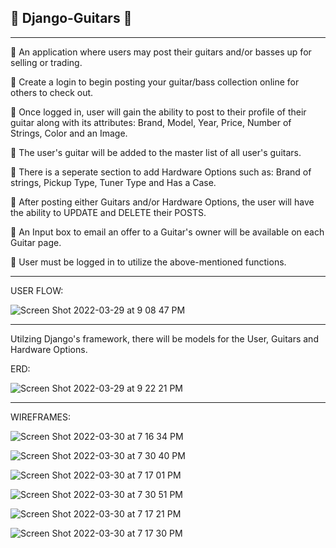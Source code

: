 ##                   🎸 Django-Guitars 🎸

----------------------------------------------------------------------------------------------------------

🎸 An application where users may post their guitars and/or basses up for selling or trading.

🎸 Create a login to begin posting your guitar/bass collection online for others to check out.

🎸 Once logged in, user will gain the ability to post to their profile of 
   their guitar along with its attributes: 
   Brand, Model, Year, Price, Number of Strings, Color and an Image.

🎸 The user's guitar will be added to the master list of all user's guitars.

🎸 There is a seperate section to add Hardware Options such as:
   Brand of strings, Pickup Type, Tuner Type and Has a Case.

🎸 After posting either Guitars and/or Hardware Options, the user will 
   have the ability to UPDATE and DELETE their POSTS.

🎸 An Input box to email an offer to a Guitar's owner will be available on each Guitar page.

🎸 User must be logged in to utilize the above-mentioned functions.

----------------------------------------------------------------------------------------------------------

USER FLOW:

![Screen Shot 2022-03-29 at 9 08 47 PM](https://user-images.githubusercontent.com/91999893/160749557-245d7161-c467-42ad-a2e1-7dbec2b39c5c.png)

----------------------------------------------------------------------------------------------------------


Utilzing Django's framework, there will be models for the User, Guitars and Hardware Options.

ERD:

![Screen Shot 2022-03-29 at 9 22 21 PM](https://user-images.githubusercontent.com/91999893/160750895-1242c5d6-051a-4a64-b3b8-7582b684579b.png)

----------------------------------------------------------------------------------------------------------

WIREFRAMES:

![Screen Shot 2022-03-30 at 7 16 34 PM](https://user-images.githubusercontent.com/91999893/160964279-d9847acc-5763-4551-8bcb-0be854258422.png)

![Screen Shot 2022-03-30 at 7 30 40 PM](https://user-images.githubusercontent.com/91999893/160964304-da5a6f00-b158-4a62-abee-a5bcb8b2a015.png)

![Screen Shot 2022-03-30 at 7 17 01 PM](https://user-images.githubusercontent.com/91999893/160964315-22daef62-463a-4f67-8d46-85e70d5ad4c9.png)

![Screen Shot 2022-03-30 at 7 30 51 PM](https://user-images.githubusercontent.com/91999893/160964349-c45fe92e-2706-4c99-9e16-b9226a642584.png)

![Screen Shot 2022-03-30 at 7 17 21 PM](https://user-images.githubusercontent.com/91999893/160964375-6a5c10a8-e0ab-44da-8e63-46da3323d7ce.png)

![Screen Shot 2022-03-30 at 7 17 30 PM](https://user-images.githubusercontent.com/91999893/160964407-57a4c1b6-17b3-4f57-92a8-06bab5e4a715.png)


